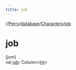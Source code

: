 ```yaml
---
title: job
---
```

//[Perry](../../../index.html)/[database](../index.html)/[Characters](index.html)/[job](job.html)



# job



[jvm]\
val [job](job.html): Column<[Int](https://kotlinlang.org/api/latest/jvm/stdlib/kotlin/-int/index.html)>




